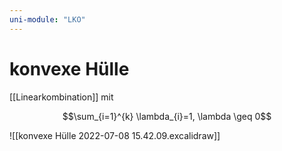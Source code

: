 ```yaml
---
uni-module: "LKO"
---
```


# konvexe Hülle

[[Linearkombination]] mit

$$\sum_{i=1}^{k} \lambda_{i}=1, \lambda \geq 0$$

![[konvexe Hülle 2022-07-08 15.42.09.excalidraw]]
